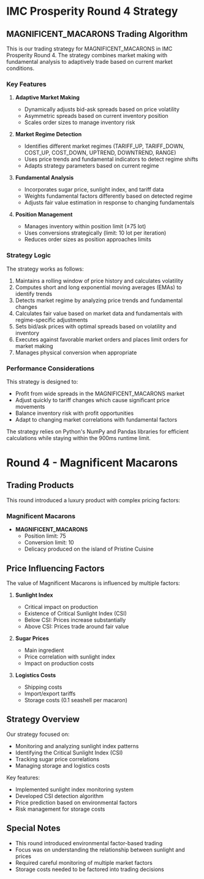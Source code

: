 # IMC Prosperity Round 4 Strategy

## MAGNIFICENT_MACARONS Trading Algorithm

This is our trading strategy for MAGNIFICENT_MACARONS in IMC Prosperity Round 4. The strategy combines market making with fundamental analysis to adaptively trade based on current market conditions.

### Key Features

1. **Adaptive Market Making**
   - Dynamically adjusts bid-ask spreads based on price volatility
   - Asymmetric spreads based on current inventory position
   - Scales order sizes to manage inventory risk

2. **Market Regime Detection**
   - Identifies different market regimes (TARIFF_UP, TARIFF_DOWN, COST_UP, COST_DOWN, UPTREND, DOWNTREND, RANGE)
   - Uses price trends and fundamental indicators to detect regime shifts
   - Adapts strategy parameters based on current regime

3. **Fundamental Analysis**
   - Incorporates sugar price, sunlight index, and tariff data
   - Weights fundamental factors differently based on detected regime
   - Adjusts fair value estimation in response to changing fundamentals

4. **Position Management**
   - Manages inventory within position limit (±75 lot)
   - Uses conversions strategically (limit: 10 lot per iteration)
   - Reduces order sizes as position approaches limits

### Strategy Logic

The strategy works as follows:

1. Maintains a rolling window of price history and calculates volatility
2. Computes short and long exponential moving averages (EMAs) to identify trends
3. Detects market regime by analyzing price trends and fundamental changes
4. Calculates fair value based on market data and fundamentals with regime-specific adjustments
5. Sets bid/ask prices with optimal spreads based on volatility and inventory
6. Executes against favorable market orders and places limit orders for market making
7. Manages physical conversion when appropriate

### Performance Considerations

This strategy is designed to:
- Profit from wide spreads in the MAGNIFICENT_MACARONS market
- Adjust quickly to tariff changes which cause significant price movements
- Balance inventory risk with profit opportunities
- Adapt to changing market correlations with fundamental factors

The strategy relies on Python's NumPy and Pandas libraries for efficient calculations while staying within the 900ms runtime limit.

# Round 4 - Magnificent Macarons

## Trading Products

This round introduced a luxury product with complex pricing factors:

### Magnificent Macarons
- **MAGNIFICENT_MACARONS**
  - Position limit: 75
  - Conversion limit: 10
  - Delicacy produced on the island of Pristine Cuisine

## Price Influencing Factors

The value of Magnificent Macarons is influenced by multiple factors:
1. **Sunlight Index**
   - Critical impact on production
   - Existence of Critical Sunlight Index (CSI)
   - Below CSI: Prices increase substantially
   - Above CSI: Prices trade around fair value

2. **Sugar Prices**
   - Main ingredient
   - Price correlation with sunlight index
   - Impact on production costs

3. **Logistics Costs**
   - Shipping costs
   - Import/export tariffs
   - Storage costs (0.1 seashell per macaron)

## Strategy Overview

Our strategy focused on:
- Monitoring and analyzing sunlight index patterns
- Identifying the Critical Sunlight Index (CSI)
- Tracking sugar price correlations
- Managing storage and logistics costs

Key features:
- Implemented sunlight index monitoring system
- Developed CSI detection algorithm
- Price prediction based on environmental factors
- Risk management for storage costs

## Special Notes

- This round introduced environmental factor-based trading
- Focus was on understanding the relationship between sunlight and prices
- Required careful monitoring of multiple market factors
- Storage costs needed to be factored into trading decisions 